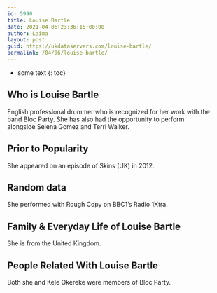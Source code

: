 ```yaml
---
id: 5990
title: Louise Bartle
date: 2021-04-06T23:36:15+00:00
author: Laima
layout: post
guid: https://ukdataservers.com/louise-bartle/
permalink: /04/06/louise-bartle/
---
```


* some text
{: toc}


## Who is Louise Bartle
                  
                  
                  
English professional drummer who is recognized for her work with the band Bloc Party. She has also had the opportunity to perform alongside Selena Gomez and Terri Walker. 
                  
              
            
              
            
                
                
                
## Prior to Popularity
                  
                  
                  
She appeared on an episode of Skins (UK) in 2012.
                  
              
            
              
            
                
                
                
## Random data
                  
                  
                  
She performed with Rough Copy on BBC1&#8217;s Radio 1Xtra.
                  
              
            
              
            
                
                
                
## Family & Everyday Life of Louise Bartle
                  
                  
                  
She is from the United Kingdom.
                  
              
            
              
            
                
                
                
## People Related With Louise Bartle
                  
                  
                  
Both she and Kele Okereke were members of Bloc Party. 
                  
              
            
              
            
                
              
            
              
              
            
            
              
            
          
          
          